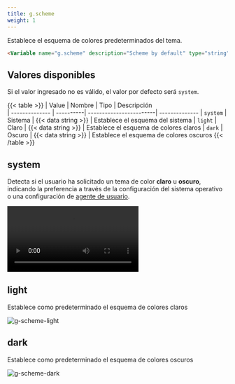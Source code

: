 ```yaml
---
title: g.scheme
weight: 1
---
```


Establece el esquema de colores predeterminados del tema.

```html
<Variable name="g.scheme" description="Scheme by default" type="string" value="system"/>
```

## Valores disponibles

Si el valor ingresado no es válido, el valor por defecto será `system`.

{{< table >}}
| Value          | Nombre    | Tipo                    | Descripción   
| -------------- | ----------| ------------------------| --------------
| `system`   | Sistema | {{< data string >}}    | Establece el esquema del sistema
| `light`   | Claro | {{< data string >}}    | Establece el esquema de colores claros
| `dark`   | Oscuro | {{< data string >}}    | Establece el esquema de colores oscuros
{{< /table >}}


## system

Detecta si el usuario ha solicitado un tema de color **claro** u **oscuro**, indicando la preferencia a través de la configuración del sistema operativo o una configuración de [agente de usuario](https://developer.mozilla.org/en-US/docs/Web/CSS/@media/prefers-color-scheme).

<video controls="">
  <source src="/videos/g-scheme-system.mp4" type="video/mp4">
</video>


## light

Establece como predeterminado el esquema de colores claros

![g-scheme-light](/images/variables/general/g-scheme-light.png)

## dark

Establece como predeterminado el esquema de colores oscuros

![g-scheme-dark](/images/variables/general/g-scheme-dark.png)
